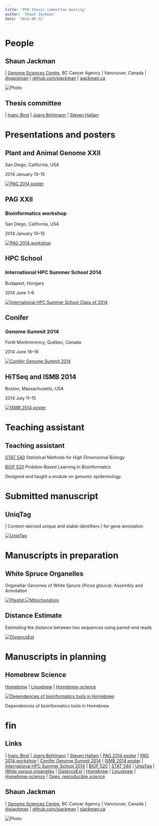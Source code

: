 ```yaml
---
title: 'PhD thesis committee meeting'
author: 'Shaun Jackman'
date: '2014-08-22'
---
```


People
================================================================================

Shaun Jackman
------------------------------------------------------------

| [Genome Sciences Centre][], BC Cancer Agency
| Vancouver, Canada
| [\@sjackman][]
| [github.com/sjackman][]
| [sjackman.ca][]

![Photo](images/sjackman.jpg)

[\@sjackman]: https://twitter.com/sjackman
[Genome Sciences Centre]: http://bcgsc.ca
[github.com/sjackman]: https://github.com/sjackman
[sjackman.ca]: http://sjackman.ca

Thesis committee
------------------------------------------------------------

| [Inanc Birol][]
| [Joerg Bohlmann][]
| [Steven Hallam][]

[Inanc Birol]: http://www.bcgsc.ca/faculty/inanc-birol
[Joerg Bohlmann]: http://bohlmannlab.msl.ubc.ca/
[Steven Hallam]: http://hallam.microbiology.ubc.ca/

Presentations and posters
================================================================================

Plant and Animal Genome XXII
------------------------------------------------------------

San Diego, California, USA

2014 January 10&ndash;15

[![PAG 2014 poster](images/pag-2014-poster.png)][PAG 2014 poster]

[PAG 2014 poster]: http://figshare.com/articles/Assembling_the_genomes_of_the_plastid_and_mitochondrion_of_white_spruce_Picea_glauca_/904941

PAG XXII
------------------------------------------------------------

### Bioinformatics workshop

San Diego, California, USA

2014 January 10&ndash;15

[![PAG 2014 workshop](images/pag-2014-workshop.png)][PAG 2014 workshop]

[PAG 2014 workshop]: https://speakerdeck.com/sjackman/assembling-the-genome-sequences-of-the-plastid-and-mitochondrion-of-white-spruce

HPC School
------------------------------------------------------------

### International HPC Summer School 2014

Budapest, Hungary

2014 June 1&ndash;6

[![International HPC Summer School Class of 2014](images/IHPCSS14-Group_800.jpg)][International HPC Summer School 2014]

[International HPC Summer School 2014]: http://summerschool.niif.hu/

Conifer
------------------------------------------------------------

### Genome Summit 2014

For&ecirc;t Montmorency, Qu&eacute;bec, Canada

2014 June 16&ndash;18

[![Conifer Genome Summit 2014](images/conifer-genome-summit-2014.png)][Conifer Genome Summit 2014]

[Conifer Genome Summit 2014]: https://speakerdeck.com/sjackman/organellar-genomes-of-white-spruce-picea-glauca-assembly-and-annotation

HiTSeq and ISMB 2014
------------------------------------------------------------

Boston, Massachusetts, USA

2014 July 11&ndash;15

[![ISMB 2014 poster](images/ismb-2014-poster.png)][ISMB 2014 poster]

[ISMB 2014 poster]: http://f1000.com/posters/browse/summary/1096524

Teaching assistant
================================================================================

Teaching assistant
------------------------------------------------------------

[STAT 540][] Statistical Methods for High Dimensional Biology

[BIOF 520][] Problem-Based Learning In Bioinformatics

Designed and taught a module on genomic epidemiology.

[BIOF 520]: https://courses.students.ubc.ca/cs/main?dept=BIOF&course=520
[STAT 540]: http://www.ugrad.stat.ubc.ca/~stat540/

Submitted manuscript
================================================================================

UniqTag
------------------------------------------------------------

| Content-derived unique and stable identifiers
| for gene annotation

[![UniqTag](images/UniqTag.png)][UniqTag]

[UniqTag]: http://dx.doi.org/10.1101/007583

Manuscripts in preparation
================================================================================

White Spruce Organelles
------------------------------------------------------------

Organellar Genomes of White Spruce (*Picea glauca*): Assembly and Annotation

[![Plastid](images/plastid-annotation.png) ![Mitochondrion](images/mt-annotation.png)][White spruce organelles]

[White spruce organelles]: https://github.com/sjackman/white-spruce-organelle-paper

Distance Estimate
------------------------------------------------------------

Estimating the distance between two sequences using paired-end reads

[![DistanceEst](images/DistanceEst.png)][DistanceEst]

[DistanceEst]: https://github.com/sjackman/distance-estimate-paper

Manuscripts in planning
================================================================================

Homebrew Science
------------------------------------------------------------

[Homebrew][] | [Linuxbrew][] | [Homebrew-science][]

[![Dependencies of bioinformatics tools in Homebrew](images/homebrew-bioinformatics.png)][open-science]:

Dependencies of bioinformatics tools in Homebrew

[Homebrew]: http://brew.sh
[Linuxbrew]: http://brew.sh/linuxbrew/
[Homebrew-science]: http://brew.sh/homebrew-science/
[open-science]: http://sjackman.github.io/open-science/#/homebrew-navigates-dependency-hell

fin
================================================================================

Links
------------------------------------------------------------

| [Inanc Birol][] | [Joerg Bohlmann][] | [Steven Hallam][]
| [PAG 2014 poster][] | [PAG 2014 workshop][]
| [Conifer Genome Summit 2014][] | [ISMB 2014 poster][]
| [International HPC Summer School 2014][]
| [BIOF 520][] | [STAT 540][]
| [UniqTag][] | [White spruce organelles][] | [DistanceEst][]
| [Homebrew][] | [Linuxbrew][] | [Homebrew-science][]
| [Open, reproducible science][open-science]

Shaun Jackman
------------------------------------------------------------

| [Genome Sciences Centre][], BC Cancer Agency
| Vancouver, Canada
| [\@sjackman][]
| [github.com/sjackman][]
| [sjackman.ca][]

![Photo](images/sjackman.jpg)
